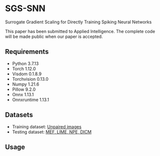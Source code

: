 # SGS-SNN
Surrogate Gradient Scaling for Directly Training Spiking Neural Networks

This paper has been submitted to Applied Intelligence. The complete code will be made public when our paper is accepted.

## Requirements
*  Python 3.7.13
*  Torch 1.12.0
*  Visdom 0.1.8.9
*  Torchvision 0.13.0
*  Numpy 1.21.6
*  Pillow 9.2.0
*  Onnx 1.13.1
*  Onnxruntime 1.13.1

## Datasets
*  Training dataset: [Unpaired images](https://drive.google.com/drive/folders/1fwqz8-RnTfxgIIkebFG2Ej3jQFsYECh0)
*  Testing dataset: [MEF, LIME, NPE, DICM](https://drive.google.com/drive/folders/1XZnWBk73txM4drddqqq22RogIxe02Dei?usp=share_link)

## Usage
```python

